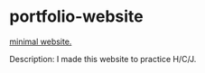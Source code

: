 # portfolio-website

[minimal website.](https://adnjoo.github.io/portfolio-website/)

Description: I made this website to practice H/C/J.
